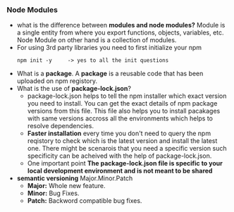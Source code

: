 ### Node Modules
- what is the difference between **modules and node modules?** Module is a single entity from where you export functions, objects, variables, etc. Node Module on other hand is a collection of modules.
- For using 3rd party libraries you need to first initialize your npm
    ```
    npm init -y     -> yes to all the init questions
    ```
- What is a **package**. A **package** is a reusable code that has been uploaded on npm registory.
- What is the use of **package-lock.json**? 
  - package-lock.json helps to tell the npm installer which exact version you need to install. You can get the exact details of npm package versions from this file. This file also helps you to install pacakages with same versions accross all the environments which helps to resolve dependencies.
  - **Faster installation** every time you don't need to query the npm reqistory to check which is the latest version and install the latest one. There might be scenarois that you need a specific version such specificity can be acheived with the help of package-lock.json.
  - One important point **The package-lock.json file is specific to your local development environment and is not meant to be shared**
- **semantic versioning** Major.Minor.Patch
  -  **Major:** Whole new feature.
  -  **Minor:** Bug Fixes.
  -  **Patch:** Backword compatible bug fixes.